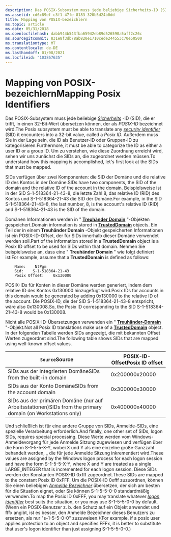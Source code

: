 ```yaml
---
description: Das POSIX-Subsystem muss jede beliebige Sicherheits-ID (SID), die er trifft, in einen 32-Bit-Wert übersetzen können, der als POSIX-ID bezeichnet wird.
ms.assetid: cd6c89ef-c3f1-47fe-8183-320b5d24b0dd
title: Mapping von POSIX-bezeichlern
ms.topic: article
ms.date: 05/31/2018
ms.openlocfilehash: dabb944b543fba65942eb89d526590a5aff2c26c
ms.sourcegitcommit: 831e8f3db78ab820e1710cede244553c70e50500
ms.translationtype: MT
ms.contentlocale: de-DE
ms.lasthandoff: 01/08/2021
ms.locfileid: "103867635"
---
```

# <a name="mapping-posix-identifiers"></a><span data-ttu-id="1d71b-103">Mapping von POSIX-bezeichlern</span><span class="sxs-lookup"><span data-stu-id="1d71b-103">Mapping Posix Identifiers</span></span>

<span data-ttu-id="1d71b-104">Das POSIX-Subsystem muss jede beliebige [*Sicherheits*](/windows/desktop/SecGloss/s-gly) -ID (SID), die er trifft, in einen 32-Bit-Wert übersetzen können, der als *POSIX-ID* bezeichnet wird.</span><span class="sxs-lookup"><span data-stu-id="1d71b-104">The Posix subsystem must be able to translate any [*security identifier*](/windows/desktop/SecGloss/s-gly) (SID) it encounters into a 32-bit value, called a *Posix ID*.</span></span> <span data-ttu-id="1d71b-105">Außerdem muss Sie in der Lage sein, die ID als Benutzer-ID oder Gruppen-ID zu kategorisieren.</span><span class="sxs-lookup"><span data-stu-id="1d71b-105">Furthermore, it must be able to categorize the ID as either a user ID or a group ID.</span></span> <span data-ttu-id="1d71b-106">Um zu verstehen, wie diese Zuordnung erreicht wird, sehen wir uns zunächst die SIDs an, die zugeordnet werden müssen.</span><span class="sxs-lookup"><span data-stu-id="1d71b-106">To understand how this mapping is accomplished, let's first look at the SIDs that must be mapped.</span></span>

<span data-ttu-id="1d71b-107">SIDs verfügen über zwei Komponenten: die SID der Domäne und die relative ID des Kontos in der Domäne.</span><span class="sxs-lookup"><span data-stu-id="1d71b-107">SIDs have two components, the SID of the domain and the relative ID of the account in the domain.</span></span> <span data-ttu-id="1d71b-108">Beispielsweise ist in der SID S-1-518364-21-43-8, die letzte Zahl 8, das relative ID (RID) des Kontos und S-1-518364-21-43 die SID der Domäne.</span><span class="sxs-lookup"><span data-stu-id="1d71b-108">For example, in the SID S-1-518364-21-43-8, the last number, 8, is the account's relative ID (RID) and S-1-518364-21-43 is the SID of the domain.</span></span>

<span data-ttu-id="1d71b-109">Domänen Informationen werden in " [**Treuhänder Domain**](trusteddomain-object.md) "-Objekten gespeichert.</span><span class="sxs-lookup"><span data-stu-id="1d71b-109">Domain information is stored in [**TrustedDomain**](trusteddomain-object.md) objects.</span></span> <span data-ttu-id="1d71b-110">Ein Teil der in einem **Treuhänder Domain** -Objekt gespeicherten Informationen ist ein POSIX-ID-Offset, der für SIDs innerhalb dieser Domäne verwendet werden soll.</span><span class="sxs-lookup"><span data-stu-id="1d71b-110">Part of the information stored in a **TrustedDomain** object is a Posix ID offset to be used for SIDs within that domain.</span></span> <span data-ttu-id="1d71b-111">Nehmen Sie beispielsweise an, dass eine " **Treuhänder Domain** " wie folgt definiert ist:</span><span class="sxs-lookup"><span data-stu-id="1d71b-111">For example, assume that a **TrustedDomain** is defined as follows:</span></span>

``` syntax
    Name:    NtPgm
    Sid:    S-1-518364-21-43
    Posix Offset:    0x130000
```

<span data-ttu-id="1d71b-112">POSIX-IDs für Konten in dieser Domäne werden generiert, indem dem relative ID des Kontos 0x130000 hinzugefügt wird.</span><span class="sxs-lookup"><span data-stu-id="1d71b-112">Posix IDs for accounts in this domain would be generated by adding 0x130000 to the relative ID of the account.</span></span> <span data-ttu-id="1d71b-113">Die POSIX-ID, die der SID S-1-518364-21-43-8 entspricht, wäre also 0x130008.</span><span class="sxs-lookup"><span data-stu-id="1d71b-113">So, the Posix ID corresponding to the SID S-1-518364-21-43-8 would be 0x130008.</span></span>

<span data-ttu-id="1d71b-114">Nicht alle POSIX-ID-Übersetzungen verwenden ein " [**Treuhänder-Domain**](trusteddomain-object.md) "-Objekt.</span><span class="sxs-lookup"><span data-stu-id="1d71b-114">Not all Posix ID translations make use of a [**TrustedDomain**](trusteddomain-object.md) object.</span></span> <span data-ttu-id="1d71b-115">In der folgenden Tabelle werden SIDs angezeigt, die mit bekannten Offset Werten zugeordnet sind.</span><span class="sxs-lookup"><span data-stu-id="1d71b-115">The following table shows SIDs that are mapped using well-known offset values.</span></span>



| <span data-ttu-id="1d71b-116">`Source`</span><span class="sxs-lookup"><span data-stu-id="1d71b-116">Source</span></span>                                              | <span data-ttu-id="1d71b-117">POSIX-ID-Offset</span><span class="sxs-lookup"><span data-stu-id="1d71b-117">Posix ID offset</span></span> |
|-----------------------------------------------------|-----------------|
| <span data-ttu-id="1d71b-118">SIDs aus der integrierten Domäne</span><span class="sxs-lookup"><span data-stu-id="1d71b-118">SIDs from the built-in domain</span></span>                       | <span data-ttu-id="1d71b-119">0x20000</span><span class="sxs-lookup"><span data-stu-id="1d71b-119">0x20000</span></span>         |
| <span data-ttu-id="1d71b-120">SIDs aus der Konto Domäne</span><span class="sxs-lookup"><span data-stu-id="1d71b-120">SIDs from the account domain</span></span>                        | <span data-ttu-id="1d71b-121">0x30000</span><span class="sxs-lookup"><span data-stu-id="1d71b-121">0x30000</span></span>         |
| <span data-ttu-id="1d71b-122">SIDs aus der primären Domäne (nur auf Arbeitsstationen)</span><span class="sxs-lookup"><span data-stu-id="1d71b-122">SIDs from the primary domain (on Workstations only)</span></span> | <span data-ttu-id="1d71b-123">0x40000</span><span class="sxs-lookup"><span data-stu-id="1d71b-123">0x40000</span></span>         |



 

<span data-ttu-id="1d71b-124">Und schließlich ist für eine andere Gruppe von SIDs, Anmelde-SIDs, eine spezielle Verarbeitung erforderlich.</span><span class="sxs-lookup"><span data-stu-id="1d71b-124">And finally, one other set of SIDs, logon SIDs, requires special processing.</span></span> <span data-ttu-id="1d71b-125">Diese Werte werden vom Windows-Anmeldevorgang für jede Anmelde Sitzung zugewiesen und verfügen über die Form S-1-5-5-X-Y, wobei X und Y als eine einzelne große Ganzzahl behandelt werden, \_ die für jede Anmelde Sitzung inkrementiert wird.</span><span class="sxs-lookup"><span data-stu-id="1d71b-125">These values are assigned by the Windows logon process for each logon session and have the form S-1-5-5-X-Y, where X and Y are treated as a single LARGE\_INTEGER that is incremented for each logon session.</span></span> <span data-ttu-id="1d71b-126">Diese SIDs werden der Konstanten POSIX-ID 0xfff zugeordnet.</span><span class="sxs-lookup"><span data-stu-id="1d71b-126">These SIDs are mapped to the constant Posix ID 0xFFF.</span></span> <span data-ttu-id="1d71b-127">Um die POSIX-ID 0xfff zuzuordnen, können Sie einen beliebigen [*Anmelde Bezeichner*](/windows/desktop/SecGloss/l-gly) übersetzen, der sich am besten für die Situation eignet, oder Sie können S-1-5-5-0-0 standardmäßig verwenden.</span><span class="sxs-lookup"><span data-stu-id="1d71b-127">To map the Posix ID 0xFFF, you may translate whatever [*logon identifier*](/windows/desktop/SecGloss/l-gly) best suits the situation, or you may use S-1-5-5-0-0 by default.</span></span> <span data-ttu-id="1d71b-128">(Wenn ein POSIX-Benutzer z. b. den Schutz auf ein Objekt anwendet und fffx angibt, ist es besser, den Anmelde Bezeichner dieses Benutzers zu ersetzen, als nur "s-1-5-5-0-0" zuzuweisen.)</span><span class="sxs-lookup"><span data-stu-id="1d71b-128">(For example, if a posix user applies protection to an object and specifies FFFx, it is better to substitute that user's logon identifier than just assigning S-1-5-5-0-0.)</span></span>

 

 
